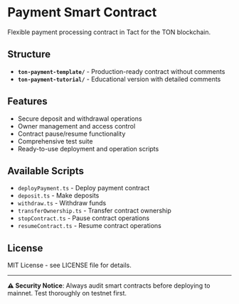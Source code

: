 # Payment Smart Contract

Flexible payment processing contract in Tact for the TON blockchain.

## Structure

- **`ton-payment-template/`** - Production-ready contract without comments
- **`ton-payment-tutorial/`** - Educational version with detailed comments

## Features

- Secure deposit and withdrawal operations
- Owner management and access control
- Contract pause/resume functionality
- Comprehensive test suite
- Ready-to-use deployment and operation scripts

## Available Scripts

- `deployPayment.ts` - Deploy payment contract
- `deposit.ts` - Make deposits
- `withdraw.ts` - Withdraw funds
- `transferOwnership.ts` - Transfer contract ownership
- `stopContract.ts` - Pause contract operations
- `resumeContract.ts` - Resume contract operations

## License

MIT License - see LICENSE file for details.

---

**⚠️ Security Notice**: Always audit smart contracts before deploying to mainnet. Test thoroughly on testnet first.
